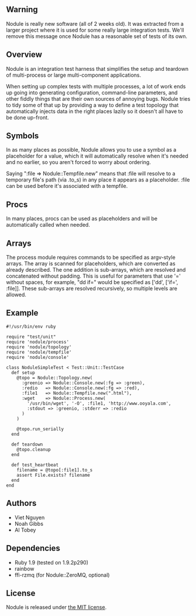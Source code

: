Warning
-------

Nodule is really new software (all of 2 weeks old). It was extracted from a larger project
where it is used for some really large integration tests. We'll remove this message once
Nodule has a reasonable set of tests of its own.

Overview
--------

Nodule is an integration test harness that simplifies the setup and teardown of multi-process
or large multi-component applications.

When setting up complex tests with multiple processes, a lot of work ends up going into generating
configuration, command-line parameters, and other fiddly things that are their own sources
of annoying bugs. Nodule tries to tidy some of that up by providing a way to define a test
topology that automatically injects data in the right places lazily so it doesn't all have to
be done up-front.

Symbols
-------

In as many places as possible, Nodule allows you to use a symbol as a placeholder for a value,
which it will automatically resolve when it's needed and no earlier, so you aren't forced to worry
about ordering.

Saying ":file => Nodule::Tempfile.new" means that :file will resolve to a temporary file's path
(via .to_s) in any place it appears as a placeholder. :file can be used before it's associated with
a tempfile.

Procs
-----

In many places, procs can be used as placeholders and will be automatically called when needed.

Arrays
------

The process module requires commands to be specified as argv-style arrays. The array is scanned
for placeholders, which are converted as already described. The one addition is sub-arrays, which
are resolved and concatenated without padding. This is useful for parameters that use '=' without
spaces, for example, "dd if=<filename>" would be specified as ['dd', ['if=', :file]]. These sub-arrays
are resolved recursively, so multiple levels are allowed.

Example
-------

    #!/usr/bin/env ruby
    
    require "test/unit"
    require 'nodule/process'
    require 'nodule/topology'
    require 'nodule/tempfile'
    require 'nodule/console'
    
    class NoduleSimpleTest < Test::Unit::TestCase
      def setup
        @topo = Nodule::Topology.new(
          :greenio => Nodule::Console.new(:fg => :green),
          :redio   => Nodule::Console.new(:fg => :red),
          :file1   => Nodule::Tempfile.new(".html"),
          :wget    => Nodule::Process.new(
            '/usr/bin/wget', '-O', :file1, 'http://www.ooyala.com',
            :stdout => :greenio, :stderr => :redio
          )
        )
    
        @topo.run_serially
      end
    
      def teardown
        @topo.cleanup
      end
    
      def test_heartbeat
        filename = @topo[:file1].to_s
        assert File.exists? filename
      end
    end

Authors
-------

* Viet Nguyen
* Noah Gibbs
* Al Tobey

Dependencies
------------

* Ruby 1.9 (tested on 1.9.2p290)
* rainbow
* ffi-rzmq (for Nodule::ZeroMQ, optional)

License
-------

Nodule is released under [the MIT license](http://www.opensource.org/licenses/mit-license.php).


